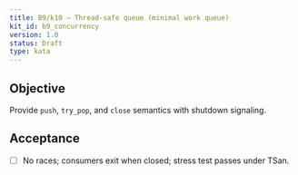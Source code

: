 ```yaml
---
title: B9/k10 — Thread-safe queue (minimal work queue)
kit_id: b9_concurrency
version: 1.0
status: Draft
type: kata
---
```

## Objective
Provide `push`, `try_pop`, and `close` semantics with shutdown signaling.
## Acceptance
- [ ] No races; consumers exit when closed; stress test passes under TSan.
